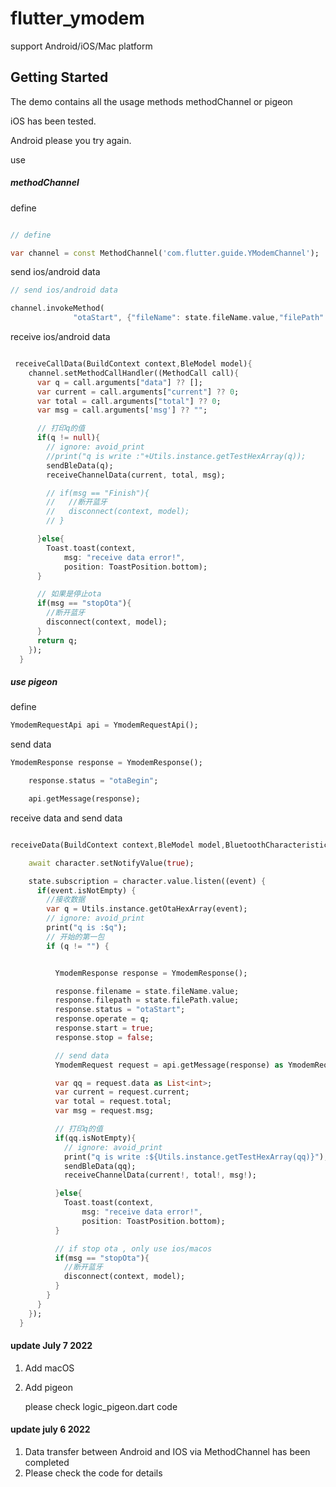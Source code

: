 # flutter_ymodem

support Android/iOS/Mac platform

## Getting Started


The demo contains all the usage methods methodChannel or pigeon

iOS has been tested.

Android please you try again.

use 

##### methodChannel

define

```dart

// define

var channel = const MethodChannel('com.flutter.guide.YModemChannel');

```

send ios/android data

```dart
// send ios/android data

channel.invokeMethod(
              "otaStart", {"fileName": state.fileName.value,"filePath":state.filePath.value, "otaStatus": q});

```

receive ios/android data  

```dart

 receiveCallData(BuildContext context,BleModel model){
    channel.setMethodCallHandler((MethodCall call){
      var q = call.arguments["data"] ?? [];
      var current = call.arguments["current"] ?? 0;
      var total = call.arguments["total"] ?? 0;
      var msg = call.arguments['msg'] ?? "";

      // 打印q的值
      if(q != null){
        // ignore: avoid_print
        //print("q is write :"+Utils.instance.getTestHexArray(q));
        sendBleData(q);
        receiveChannelData(current, total, msg);

        // if(msg == "Finish"){
        //   //断开蓝牙
        //   disconnect(context, model);
        // }

      }else{
        Toast.toast(context,
            msg: "receive data error!",
            position: ToastPosition.bottom);
      }

      // 如果是停止ota
      if(msg == "stopOta"){
        //断开蓝牙
        disconnect(context, model);
      }
      return q;
    });
  }              


```

##### use pigeon

define

```dart
YmodemRequestApi api = YmodemRequestApi();

```

send data

```dart
YmodemResponse response = YmodemResponse();

    response.status = "otaBegin";

    api.getMessage(response);
```

receive data and send data

```dart

receiveData(BuildContext context,BleModel model,BluetoothCharacteristic character) async{

    await character.setNotifyValue(true);

    state.subscription = character.value.listen((event) {
      if(event.isNotEmpty) {
        //接收数据
        var q = Utils.instance.getOtaHexArray(event);
        // ignore: avoid_print
        print("q is :$q");
        // 开始的第一包
        if (q != "") {


          YmodemResponse response = YmodemResponse();

          response.filename = state.fileName.value;
          response.filepath = state.filePath.value;
          response.status = "otaStart";
          response.operate = q;
          response.start = true;
          response.stop = false;

          // send data
          YmodemRequest request = api.getMessage(response) as YmodemRequest;

          var qq = request.data as List<int>;
          var current = request.current;
          var total = request.total;
          var msg = request.msg;

          // 打印q的值
          if(qq.isNotEmpty){
            // ignore: avoid_print
            print("q is write :${Utils.instance.getTestHexArray(qq)}");
            sendBleData(qq);
            receiveChannelData(current!, total!, msg!);

          }else{
            Toast.toast(context,
                msg: "receive data error!",
                position: ToastPosition.bottom);
          }

          // if stop ota , only use ios/macos
          if(msg == "stopOta"){
            //断开蓝牙
            disconnect(context, model);
          }
        }
      }
    });
  }

```

#### update July 7 2022

1. Add macOS
2. Add pigeon

    please check logic_pigeon.dart code 


#### update july 6 2022

1. Data transfer between Android and IOS via MethodChannel has been completed
2. Please check the code for details

